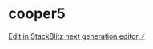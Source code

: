 # cooper5

[Edit in StackBlitz next generation editor ⚡️](https://stackblitz.com/~/github.com/JustClick/cooper5)
